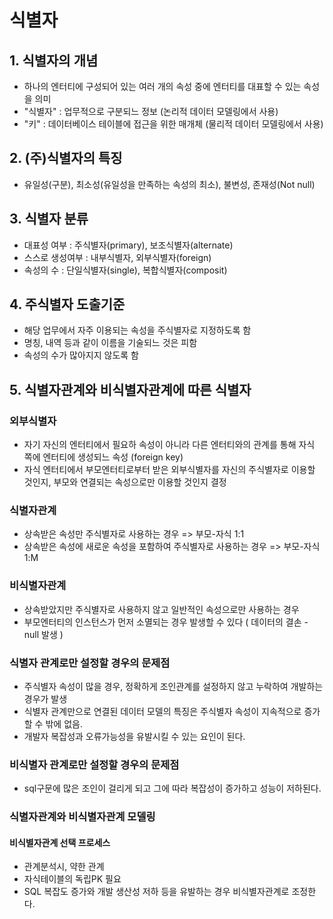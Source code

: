 # 식별자

## 1. 식별자의 개념
  - 하나의 엔터티에 구성되어 있는 여러 개의 속성 중에 엔터티를 대표할 수 있는 속성을 의미
  - "식별자" : 업무적으로 구분되느 정보 (논리적 데이터 모델링에서 사용)
  - "키" : 데이터베이스 테이블에 접근을 위한 매개체 (물리적 데이터 모델링에서 사용)
  
## 2. (주)식별자의 특징
  - 유일성(구분), 최소성(유일성을 만족하는 속성의 최소), 불변성, 존재성(Not null)

## 3. 식별자 분류
  - 대표성 여부 : 주식별자(primary), 보조식별자(alternate)
  - 스스로 생성여부 : 내부식별자, 외부식별자(foreign)
  - 속성의 수 : 단일식별자(single), 복합식별자(composit) 

## 4. 주식별자 도출기준
  - 해당 업무에서 자주 이용되는 속성을 주식별자로 지정하도록 함
  - 명칭, 내역 등과 같이 이름을 기술되느 것은 피함
  - 속성의 수가 많아지지 않도록 함

## 5. 식별자관계와 비식별자관계에 따른 식별자
  ### 외부식별자
  - 자기 자신의 엔터티에서 필요하 속성이 아니라 다른 엔터티와의 관계를 통해 자식 쪽에 엔터티에 생성되느 속성 (foreign key)
  - 자식 엔터티에서 부모엔터티로부터 받은 외부식별자를 자신의 주식별자로 이용할 것인지, 부모와 연결되는 속성으로만 이용할 것인지 결정

  ### 식별자관계
  - 상속받은 속성만 주식별자로 사용하는 경우 => 부모-자식 1:1
  - 상속받은 속성에 새로운 속성을 포함하여 주식별자로 사용하는 경우 => 부모-자식 1:M

  ### 비식별자관계
  - 상속받았지만 주식별자로 사용하지 않고 일반적인 속성으로만 사용하는 경우
  - 부모엔터티의 인스턴스가 먼저 소멸되는 경우 발생할 수 있다 ( 데이터의 결손 - null 발생 )
  
  ### 식별자 관계로만 설정할 경우의 문제점
  - 주식별자 속성이 많을 경우, 정확하게 조인관계를 설정하지 않고 누락하여 개발하는 경우가 발생
  - 식별자 관계만으로 연결된 데이터 모델의 특징은 주식별자 속성이 지속적으로 증가할 수 밖에 없음.
  - 개발자 복잡성과 오류가능성을 유발시킬 수 있는 요인이 된다.

  ### 비식별자 관계로만 설정할 경우의 문제점
  - sql구문에 많은 조인이 걸리게 되고 그에 따라 복잡성이 증가하고 성능이 저하된다.
  
  ### 식별자관계와 비식별자관계 모델링
  #### 비식별자관계 선택 프로세스
  - 관계분석시, 약한 관계
  - 자식테이블의 독립PK 필요
  - SQL 복잡도 증가와 개발 생산성 저하 등을 유발하는 경우 비식별자관계로 조정한다.
